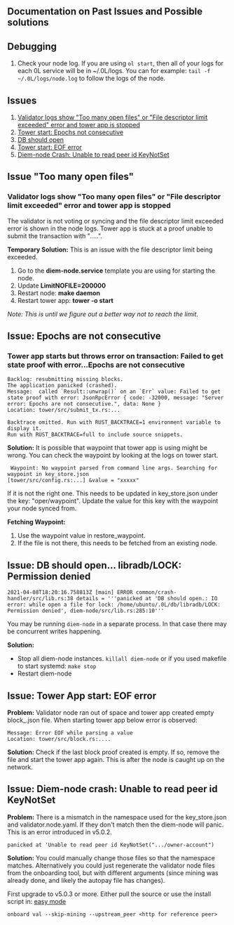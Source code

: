 ## Documentation on Past Issues and Possible solutions

## Debugging

1. Check your node log.
If you are using `ol start`, then all of your logs for each 0L service will be in ~/.0L/logs.
You can for example: `tail -f ~/.0L/logs/node.log` to follow the logs of the node.

## Issues
1. [Validator logs show "Too many open files" or "File descriptor limit exceeded" error and tower app is stopped](#issue-1)
2. [Tower start: Epochs not consecutive](#issue-2)
3. [DB should open](#issue-3)
4. [Tower start: EOF error](#issue-4)
4. [Diem-node Crash: Unable to read peer id KeyNotSet](#issue-5)

## <a id="issue-1"></a> Issue "Too many open files"
### Validator logs show "Too many open files" or "File descriptor limit exceeded" error and tower app is stopped

The validator is not voting or syncing and the file descriptor limit exceeded error is shown in the node logs. Tower app is stuck at a proof unable to submit the transaction with ".....".

**Temporary Solution:** This is an issue with the file descriptor limit being exceeded. 

1. Go to the **diem-node.service** template you are using for starting the node. 
2. Update **LimitNOFILE=200000**
3. Restart node: **make daemon**
4. Restart tower app: **tower -o start**

*Note: This is until we figure out a better way not to reach the limit.*


## <a id="issue-2"></a>  Issue: Epochs are not consecutive
### Tower app starts but throws error on transaction: Failed to get state proof with error...Epochs are not consecutive

```
Backlog: resubmitting missing blocks.
The application panicked (crashed).
Message:  called `Result::unwrap()` on an `Err` value: Failed to get state proof with error: JsonRpcError { code: -32000, message: "Server error: Epochs are not consecutive.", data: None }
Location: tower/src/submit_tx.rs:...

Backtrace omitted. Run with RUST_BACKTRACE=1 environment variable to display it.
Run with RUST_BACKTRACE=full to include source snippets.

```

**Solution:** It is possible that waypoint that tower app is using might be wrong. You can check the waypoint by looking at the logs on tower start. 
```
 Waypoint: No waypoint parsed from command line args. Searching for waypoint in key_store.json
[tower/src/config.rs:...] &value = "xxxxx"
```
If it is not the right one. This needs to be updated in key_store.json under the key: "oper/waypoint". Update the value for this key with the waypoint your node synced from. 

**Fetching Waypoint:** 
1. Use the waypoint value in restore_waypoint. 
2. If the file is not there, this needs to be fetched from an existing node.  


## <a id="issue-3"></a> Issue: DB should open... libradb/LOCK: Permission denied

```
2021-04-08T18:20:16.758813Z [main] ERROR common/crash-handler/src/lib.rs:38 details = '''panicked at 'DB should open.: IO error: while open a file for lock: /home/ubuntu/.0L/db/libradb/LOCK: Permission denied', diem-node/src/lib.rs:285:10'''
```

You may be running `diem-node` in a separate process. In that case there may be concurrent writes happening.

**Solution:**

- Stop all diem-node instances.  `killall diem-node` or if you used makefile to start systemd:  `make stop`
- Restart diem-node

## <a id="issue-4"></a> Issue: Tower App start: EOF error

**Problem:** Validator node ran out of space and tower app created empty block_.json file. When starting tower app below error is observed: 

```
Message: Error EOF while parsing a value
Location: tower/src/block.rs:....
```
**Solution:** Check if the last block proof created is empty. If so, remove the file and start the tower app again. This is after the node is caught up on the network. 

## <a id="issue-4"></a> Issue: Diem-node crash: Unable to read peer id KeyNotSet

**Problem:** There is a mismatch in the namespace used for the key_store.json and validator.node.yaml. If they don't match then the diem-node will panic. This is an error introduced in v5.0.2.

```
panicked at 'Unable to read peer id KeyNotSet(".../owner-account")
```
**Solution:** You could manually change those files so that the namespace matches. Alternatively you could just regenerate the validator node files from the onboarding tool, but with different arguments (since mining was already done, and likely the autopay file has changes).

First upgrade to v5.0.3 or more. Either pull the source or use the install script in: [easy mode](./validator_onboarding_easy_mode.md)

```
onboard val --skip-mining --upstream_peer <http for reference peer>
```

